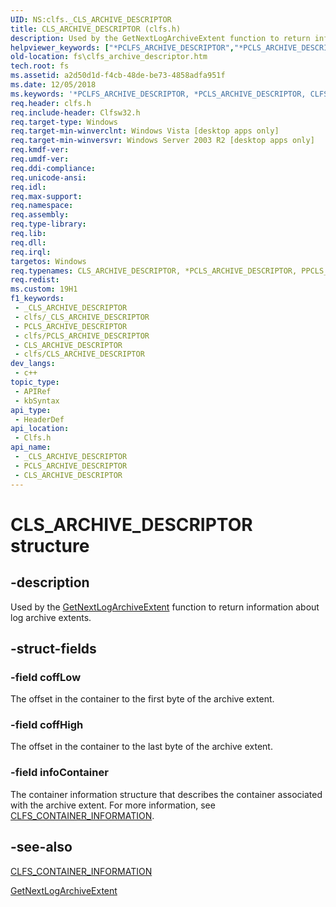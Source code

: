 ```yaml
---
UID: NS:clfs._CLS_ARCHIVE_DESCRIPTOR
title: CLS_ARCHIVE_DESCRIPTOR (clfs.h)
description: Used by the GetNextLogArchiveExtent function to return information about log archive extents.
helpviewer_keywords: ["*PCLFS_ARCHIVE_DESCRIPTOR","*PCLS_ARCHIVE_DESCRIPTOR","CLFS_ARCHIVE_DESCRIPTOR","CLFS_ARCHIVE_DESCRIPTOR structure [Files]","CLS_ARCHIVE_DESCRIPTOR","PCLFS_ARCHIVE_DESCRIPTOR","PCLFS_ARCHIVE_DESCRIPTOR structure pointer [Files]","PPCLFS_ARCHIVE_DESCRIPTOR","PPCLFS_ARCHIVE_DESCRIPTOR structure pointer [Files]","PPCLS_ARCHIVE_DESCRIPTOR","clfs/CLFS_ARCHIVE_DESCRIPTOR","clfs/PCLFS_ARCHIVE_DESCRIPTOR","clfs/PPCLFS_ARCHIVE_DESCRIPTOR","fs.clfs_archive_descriptor"]
old-location: fs\clfs_archive_descriptor.htm
tech.root: fs
ms.assetid: a2d50d1d-f4cb-48de-be73-4858adfa951f
ms.date: 12/05/2018
ms.keywords: '*PCLFS_ARCHIVE_DESCRIPTOR, *PCLS_ARCHIVE_DESCRIPTOR, CLFS_ARCHIVE_DESCRIPTOR, CLFS_ARCHIVE_DESCRIPTOR structure [Files], CLS_ARCHIVE_DESCRIPTOR, PCLFS_ARCHIVE_DESCRIPTOR, PCLFS_ARCHIVE_DESCRIPTOR structure pointer [Files], PPCLFS_ARCHIVE_DESCRIPTOR, PPCLFS_ARCHIVE_DESCRIPTOR structure pointer [Files], PPCLS_ARCHIVE_DESCRIPTOR, clfs/CLFS_ARCHIVE_DESCRIPTOR, clfs/PCLFS_ARCHIVE_DESCRIPTOR, clfs/PPCLFS_ARCHIVE_DESCRIPTOR, fs.clfs_archive_descriptor'
req.header: clfs.h
req.include-header: Clfsw32.h
req.target-type: Windows
req.target-min-winverclnt: Windows Vista [desktop apps only]
req.target-min-winversvr: Windows Server 2003 R2 [desktop apps only]
req.kmdf-ver: 
req.umdf-ver: 
req.ddi-compliance: 
req.unicode-ansi: 
req.idl: 
req.max-support: 
req.namespace: 
req.assembly: 
req.type-library: 
req.lib: 
req.dll: 
req.irql: 
targetos: Windows
req.typenames: CLS_ARCHIVE_DESCRIPTOR, *PCLS_ARCHIVE_DESCRIPTOR, PPCLS_ARCHIVE_DESCRIPTOR
req.redist: 
ms.custom: 19H1
f1_keywords:
 - _CLS_ARCHIVE_DESCRIPTOR
 - clfs/_CLS_ARCHIVE_DESCRIPTOR
 - PCLS_ARCHIVE_DESCRIPTOR
 - clfs/PCLS_ARCHIVE_DESCRIPTOR
 - CLS_ARCHIVE_DESCRIPTOR
 - clfs/CLS_ARCHIVE_DESCRIPTOR
dev_langs:
 - c++
topic_type:
 - APIRef
 - kbSyntax
api_type:
 - HeaderDef
api_location:
 - Clfs.h
api_name:
 - _CLS_ARCHIVE_DESCRIPTOR
 - PCLS_ARCHIVE_DESCRIPTOR
 - CLS_ARCHIVE_DESCRIPTOR
---
```


# CLS_ARCHIVE_DESCRIPTOR structure


## -description

Used by the <a href="/windows/desktop/api/clfsw32/nf-clfsw32-getnextlogarchiveextent">GetNextLogArchiveExtent</a> function to return information about log archive extents.

## -struct-fields

### -field coffLow

The offset in the container  to the first byte of the archive extent.

### -field coffHigh

The offset in the container to the last byte of the archive extent.

### -field infoContainer

The container information structure  that describes the container associated with the archive extent. For more information, see <a href="/windows/desktop/api/clfs/ns-clfs-cls_container_information">CLFS_CONTAINER_INFORMATION</a>.

## -see-also

<a href="/windows/desktop/api/clfs/ns-clfs-cls_container_information">CLFS_CONTAINER_INFORMATION</a>



<a href="/windows/desktop/api/clfsw32/nf-clfsw32-getnextlogarchiveextent">GetNextLogArchiveExtent</a>

